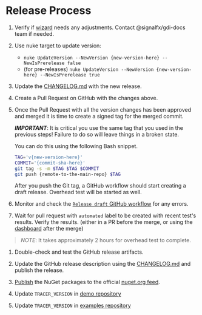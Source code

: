 # Release Process

1. Verify if [wizard](https://app.signalfx.com/#/integrations/dotnet-tracing/description)
needs any adjustments. Contact @signalfx/gdi-docs team if needed.

1. Use nuke target to update version:

    - `nuke UpdateVersion --NewVersion {new-version-here} --NewIsPrerelease false`
    - (for pre-releases)
      `nuke UpdateVersion --NewVersion {new-version-here} --NewIsPrerelease true`

1. Update the [CHANGELOG.md](../CHANGELOG.md) with the new release.

1. Create a Pull Request on GitHub with the changes above.

1. Once the Pull Request with all the version changes has been approved and merged
   it is time to create a signed tag for the merged commit.

   ***IMPORTANT***: It is critical you use the same tag
   that you used in the previous steps!
   Failure to do so will leave things in a broken state.

   You can do this using the following Bash snippet.

   ```bash
   TAG='v{new-version-here}'
   COMMIT='{commit-sha-here}'
   git tag -s -m $TAG $TAG $COMMIT
   git push {remote-to-the-main-repo} $TAG
   ```

   After you push the Git tag, a GitHub workflow should start creating a draft release.
   Overhead test will be started as well.

1. Monitor and check the [`Release draft` GitHub workflow](https://github.com/signalfx/signalfx-dotnet-tracing/actions/workflows/release-draft.yml)
   for any errors.

1. Wait for pull request with `automated` label to be created with recent test's results.
Verify the results.
(either in a PR before the merge, or using the [dashboard](https://signalfx.github.io/signalfx-dotnet-tracing/) after the merge)

> *NOTE*: It takes approximately 2 hours for overhead test to complete.

1. Double-check and test the GitHub release artifacts.

1. Update the GitHub release description using the [CHANGELOG.md](../CHANGELOG.md)
   and publish the release.

1. [Publish](https://docs.microsoft.com/en-us/nuget/nuget-org/publish-a-package)
   the NuGet packages to the official [nuget.org feed](https://www.nuget.org/).

1. Update `TRACER_VERSION` in [demo repository](https://github.com/signalfx/microservices-demo/blob/main/src/cartservice/Dockerfile)

1. Update `TRACER_VERSION` in [examples repository](https://github.com/signalfx/tracing-examples/blob/main/signalfx-tracing/signalfx-dotnet-tracing/aspnetcore-and-mongodb/InstrumentContainer/Dockerfile)
